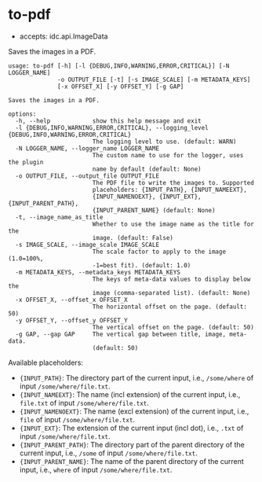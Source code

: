 # to-pdf

* accepts: idc.api.ImageData

Saves the images in a PDF.

```
usage: to-pdf [-h] [-l {DEBUG,INFO,WARNING,ERROR,CRITICAL}] [-N LOGGER_NAME]
              -o OUTPUT_FILE [-t] [-s IMAGE_SCALE] [-m METADATA_KEYS]
              [-x OFFSET_X] [-y OFFSET_Y] [-g GAP]

Saves the images in a PDF.

options:
  -h, --help            show this help message and exit
  -l {DEBUG,INFO,WARNING,ERROR,CRITICAL}, --logging_level {DEBUG,INFO,WARNING,ERROR,CRITICAL}
                        The logging level to use. (default: WARN)
  -N LOGGER_NAME, --logger_name LOGGER_NAME
                        The custom name to use for the logger, uses the plugin
                        name by default (default: None)
  -o OUTPUT_FILE, --output_file OUTPUT_FILE
                        The PDF file to write the images to. Supported
                        placeholders: {INPUT_PATH}, {INPUT_NAMEEXT},
                        {INPUT_NAMENOEXT}, {INPUT_EXT}, {INPUT_PARENT_PATH},
                        {INPUT_PARENT_NAME} (default: None)
  -t, --image_name_as_title
                        Whether to use the image name as the title for the
                        image. (default: False)
  -s IMAGE_SCALE, --image_scale IMAGE_SCALE
                        The scale factor to apply to the image (1.0=100%,
                        -1=best fit). (default: 1.0)
  -m METADATA_KEYS, --metadata_keys METADATA_KEYS
                        The keys of meta-data values to display below the
                        image (comma-separated list). (default: None)
  -x OFFSET_X, --offset_x OFFSET_X
                        The horizontal offset on the page. (default: 50)
  -y OFFSET_Y, --offset_y OFFSET_Y
                        The vertical offset on the page. (default: 50)
  -g GAP, --gap GAP     The vertical gap between title, image, meta-data.
                        (default: 50)
```

Available placeholders:

* `{INPUT_PATH}`: The directory part of the current input, i.e., `/some/where` of input `/some/where/file.txt`.
* `{INPUT_NAMEEXT}`: The name (incl extension) of the current input, i.e., `file.txt` of input `/some/where/file.txt`.
* `{INPUT_NAMENOEXT}`: The name (excl extension) of the current input, i.e., `file` of input `/some/where/file.txt`.
* `{INPUT_EXT}`: The extension of the current input (incl dot), i.e., `.txt` of input `/some/where/file.txt`.
* `{INPUT_PARENT_PATH}`: The directory part of the parent directory of the current input, i.e., `/some` of input `/some/where/file.txt`.
* `{INPUT_PARENT_NAME}`: The name of the parent directory of the current input, i.e., `where` of input `/some/where/file.txt`.
